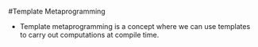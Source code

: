 #Template Metaprogramming

* Template metaprogramming is a concept where we can use templates to carry out computations at compile time.
